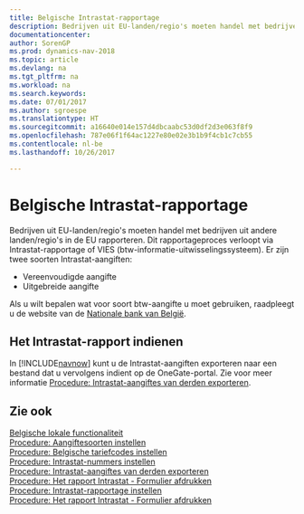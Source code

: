```yaml
---
title: Belgische Intrastat-rapportage
description: Bedrijven uit EU-landen/regio's moeten handel met bedrijven uit andere landen/regio's in de EU rapporteren. Dit rapportageproces verloopt via Intrastat-rapportage of VIES (btw-informatie-uitwisselingssysteem).
documentationcenter: 
author: SorenGP
ms.prod: dynamics-nav-2018
ms.topic: article
ms.devlang: na
ms.tgt_pltfrm: na
ms.workload: na
ms.search.keywords: 
ms.date: 07/01/2017
ms.author: sgroespe
ms.translationtype: HT
ms.sourcegitcommit: a16640e014e157d4dbcaabc53d0df2d3e063f8f9
ms.openlocfilehash: 787e06f1f64ac1227e80e02e3b1b9f4cb1c7cb55
ms.contentlocale: nl-be
ms.lasthandoff: 10/26/2017

---
```

# <a name="belgian-intrastat-reporting"></a>Belgische Intrastat-rapportage
Bedrijven uit EU-landen/regio's moeten handel met bedrijven uit andere landen/regio's in de EU rapporteren. Dit rapportageproces verloopt via Intrastat-rapportage of VIES (btw-informatie-uitwisselingssysteem). Er zijn twee soorten Intrastat-aangiften:  

- Vereenvoudigde aangifte  
- Uitgebreide aangifte  

Als u wilt bepalen wat voor soort btw-aangifte u moet gebruiken, raadpleegt u de website van de [Nationale bank van België](http://go.microsoft.com/fwlink/?LinkId=163064).  

## <a name="submitting-the-intrastat-report"></a>Het Intrastat-rapport indienen  
In [!INCLUDE[navnow](../../includes/navnow_md.md)] kunt u de Intrastat-aangiften exporteren naar een bestand dat u vervolgens indient op de OneGate-portal. Zie voor meer informatie [Procedure: Intrastat-aangiftes van derden exporteren](how-to-export-intrastat-third-party-declararations.md).  

## <a name="see-also"></a>Zie ook  
 [Belgische lokale functionaliteit](belgium-local-functionality.md)   
 [Procedure: Aangiftesoorten instellen](how-to-set-up-declaration-types.md)   
 [Procedure: Belgische tariefcodes instellen](how-to-set-up-belgian-tariff-numbers.md)   
 [Procedure: Intrastat-nummers instellen](how-to-set-up-intrastat-establishment-numbers.md)   
 [Procedure: Intrastat-aangiftes van derden exporteren](how-to-export-intrastat-third-party-declararations.md)   
 [Procedure: Het rapport Intrastat - Formulier afdrukken](how-to-print-the-intrastat-form-report.md)   
[Procedure: Intrastat-rapportage instellen](../../finance-how-setup-report-intrastat.md)  
 [Procedure: Het rapport Intrastat - Formulier afdrukken](how-to-print-the-intrastat-form-report.md)

